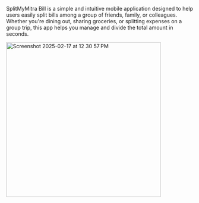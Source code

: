 SplitMyMitra Bill is a simple and intuitive mobile application designed to help users easily split bills among a group of friends, family, or colleagues. Whether you're dining out, sharing groceries, or splitting expenses on a group trip, this app helps you manage and divide the total amount in seconds.

<img width="416" alt="Screenshot 2025-02-17 at 12 30 57 PM" src="https://github.com/user-attachments/assets/c599ba78-3edc-4422-86a9-83e2a0809076" />
